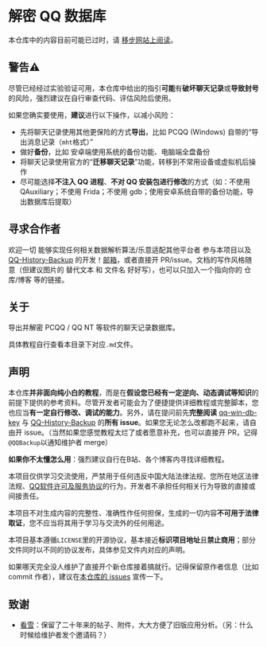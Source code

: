 # 解密 QQ 数据库

本仓库中的内容目前可能已过时，请 [移步网站上阅读](https://qq.sbcnm.top/)。

## 警告⚠

尽管已经经过实验验证可用，本仓库中给出的指引**可能**有**破坏聊天记录**或**导致封号**的风险，强烈建议在自行审查代码、评估风险后使用。

如果您确实要使用，**建议**进行以下操作，以减小风险：

- 先将聊天记录使用其他更保险的方式**导出**，比如 PCQQ (Windows) 自带的“导出消息记录（`mht`格式）”
- 做好**备份**，比如 安卓端使用系统的备份功能、电脑端全盘备份
- 将聊天记录使用官方的“**迁移聊天记录**”功能，转移到不常用设备或虚拟机后操作
- 尽可能选择**不注入 QQ 进程**、**不对 QQ 安装包进行修改**的方式（如：不使用 QAuxiliary；不使用 Frida；不使用 gdb；使用安卓系统自带的备份功能，导出数据库后提取）

## 寻求合作者

欢迎一切 能够实现任何相关数据解析算法/乐意适配其他平台者 参与本项目以及 [QQ-History-Backup](https://github.com/QQBackup/QQ-History-Backup/tree/dev) 的开发！[邮箱](mailto:ly-niko@qq.com)，或者直接开 PR/issue。文档的写作风格随意（但建议图片的 替代文本 和 文件名 好好写），也可以只加入一个指向你的 仓库/博客 等的链接。

## 关于

导出并解密 PCQQ / QQ NT 等软件的聊天记录数据库。

具体教程自行查看本目录下对应`.md`文件。

## 声明

本仓库**并非面向纯小白的教程**，而是在**假设您已经有一定逆向、动态调试等知识**的前提下提供的参考资料。尽管开发者可能会为了便捷提供详细教程或完整脚本，您也应当**有一定自行修改、调试的能力**。另外，请在提问前先**完整阅读** [qq-win-db-key](https://github.com/QQBackup/qq-win-db-key/issues) 与 [QQ-History-Backup](https://github.com/QQBackup/QQ-History-Backup/issues) 的**所有 issue**。如果您无论怎么改都跑不起来，请自由开 issue。（当然如果您感觉教程太烂了或者愿意补充，也可以直接开 PR，记得`@QQBackup`以通知维护者 merge）

**如果你不太懂怎么用**：强烈建议自行在B站、各个博客内寻找详细教程。

本项目仅供学习交流使用，严禁用于任何违反中国大陆法律法规、您所在地区法律法规、[QQ软件许可及服务协议](https://rule.tencent.com/rule/preview/46a15f24-e42c-4cb6-a308-2347139b1201)的行为，开发者不承担任何相关行为导致的直接或间接责任。

本项目不对生成内容的完整性、准确性作任何担保，生成的一切内容**不可用于法律取证**，您不应当将其用于学习与交流外的任何用途。

本项目基本遵循`LICENSE`里的开源协议，基本接近**标识项目地址**且**禁止商用**；部分文件同时以不同的协议发布，具体参见文件内对应的声明。

如果哪天完全没人维护了直接开个新仓库接着搞就行。记得保留原作者信息（比如 commit 作者），建议在[本仓库的 issues](https://github.com/QQBackup/qq-win-db-key/issues) 宣传一下。

## 致谢

- [看雪](https://bbs.kanxue.com/search-qq-1-144.htm)：保留了二十年来的帖子、附件，大大方便了旧版应用分析。（另：什么时候给维护者发个邀请码？）
